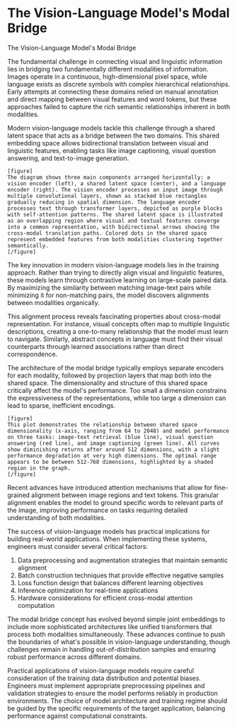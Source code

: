 # The Vision-Language Model's Modal Bridge

The Vision-Language Model's Modal Bridge

The fundamental challenge in connecting visual and linguistic information lies in bridging two fundamentally different modalities of information. Images operate in a continuous, high-dimensional pixel space, while language exists as discrete symbols with complex hierarchical relationships. Early attempts at connecting these domains relied on manual annotation and direct mapping between visual features and word tokens, but these approaches failed to capture the rich semantic relationships inherent in both modalities.

Modern vision-language models tackle this challenge through a shared latent space that acts as a bridge between the two domains. This shared embedding space allows bidirectional translation between visual and linguistic features, enabling tasks like image captioning, visual question answering, and text-to-image generation.

```
[figure]
The diagram shows three main components arranged horizontally: a vision encoder (left), a shared latent space (center), and a language encoder (right). The vision encoder processes an input image through multiple convolutional layers, shown as stacked blue rectangles gradually reducing in spatial dimension. The language encoder processes text through transformer layers, depicted as purple blocks with self-attention patterns. The shared latent space is illustrated as an overlapping region where visual and textual features converge into a common representation, with bidirectional arrows showing the cross-modal translation paths. Colored dots in the shared space represent embedded features from both modalities clustering together semantically.
[/figure]
```

The key innovation in modern vision-language models lies in the training approach. Rather than trying to directly align visual and linguistic features, these models learn through contrastive learning on large-scale paired data. By maximizing the similarity between matching image-text pairs while minimizing it for non-matching pairs, the model discovers alignments between modalities organically.

This alignment process reveals fascinating properties about cross-modal representation. For instance, visual concepts often map to multiple linguistic descriptions, creating a one-to-many relationship that the model must learn to navigate. Similarly, abstract concepts in language must find their visual counterparts through learned associations rather than direct correspondence.

The architecture of the modal bridge typically employs separate encoders for each modality, followed by projection layers that map both into the shared space. The dimensionality and structure of this shared space critically affect the model's performance. Too small a dimension constrains the expressiveness of the representations, while too large a dimension can lead to sparse, inefficient encodings.

```
[figure]
This plot demonstrates the relationship between shared space dimensionality (x-axis, ranging from 64 to 2048) and model performance on three tasks: image-text retrieval (blue line), visual question answering (red line), and image captioning (green line). All curves show diminishing returns after around 512 dimensions, with a slight performance degradation at very high dimensions. The optimal range appears to be between 512-768 dimensions, highlighted by a shaded region in the graph.
[/figure]
```

Recent advances have introduced attention mechanisms that allow for fine-grained alignment between image regions and text tokens. This granular alignment enables the model to ground specific words to relevant parts of the image, improving performance on tasks requiring detailed understanding of both modalities.

The success of vision-language models has practical implications for building real-world applications. When implementing these systems, engineers must consider several critical factors:

1. Data preprocessing and augmentation strategies that maintain semantic alignment
2. Batch construction techniques that provide effective negative samples
3. Loss function design that balances different learning objectives
4. Inference optimization for real-time applications
5. Hardware considerations for efficient cross-modal attention computation

The modal bridge concept has evolved beyond simple joint embeddings to include more sophisticated architectures like unified transformers that process both modalities simultaneously. These advances continue to push the boundaries of what's possible in vision-language understanding, though challenges remain in handling out-of-distribution samples and ensuring robust performance across different domains.

Practical applications of vision-language models require careful consideration of the training data distribution and potential biases. Engineers must implement appropriate preprocessing pipelines and validation strategies to ensure the model performs reliably in production environments. The choice of model architecture and training regime should be guided by the specific requirements of the target application, balancing performance against computational constraints.